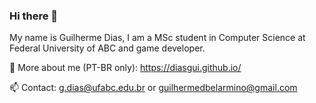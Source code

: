 ### Hi there 👋

My name is Guilherme Dias, I am a MSc student in Computer Science at Federal University of ABC and game developer.

💬 More about me (PT-BR only): https://diasgui.github.io/

📫 Contact: g.dias@ufabc.edu.br or guilhermedbelarmino@gmail.com
<!--
**diasgui/diasgui** is a ✨ _special_ ✨ repository because its `README.md` (this file) appears on your GitHub profile.

Here are some ideas to get you started:

- 🔭 I’m currently working on ...
- 🌱 I’m currently learning ...
- 👯 I’m looking to collaborate on ...
- 🤔 I’m looking for help with ...
- 💬 Ask me about ...
- 📫 How to reach me: ...
- 😄 Pronouns: ...
- ⚡ Fun fact: ...

-->

